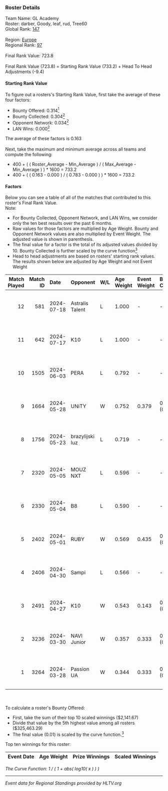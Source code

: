 ### Roster Details<br />
Team Name: GL Academy<br />
Roster: darber, Goody, leaf, rud, Tree60<br />
Global Rank: [147](../standings_global.md)<br />
<br />
Region: [Europe]( ../standings_europe.md)<br />
Regional Rank: [97]( ../standings_europe.md)<br />
<br />
Final Rank Value:  723.8<br />
<br />
Final Rank Value (723.8) = Starting Rank Value (733.2) + Head To Head Adjustments (-9.4)<br />

#### Starting Rank Value<br />
To figure out a rosters's Starting Rank Value, first take the average of these four factors:<br />
- Bounty Offered: 0.314[<sup>1</sup>](#table2)
- Bounty Collected: 0.304[<sup>2</sup>](#table1)
- Opponent Network: 0.034[<sup>2</sup>](#table1)
- LAN Wins: 0.000[<sup>2</sup>](#table1)

The average of these factors is 0.163<br />
<br />
Next, take the maximum and minimum average across all teams and compute the following:<br />
- 400 + ( ( Roster_Average - Min_Average ) / ( Max_Average - Min_Average ) ) * 1600 = 733.2
- 400 + ( ( 0.163 - 0.000 ) / ( 0.783 - 0.000 ) ) * 1600 = 733.2


#### Factors<br />
Below you can see a table of all of the matches that contributed to this roster's Final Rank Value.<br />
Note:<br />

- For Bounty Collected, Opponent Network, and LAN Wins, we consider only the ten best results over the past 6 months.
- Raw values for those factors are multiplied by Age Weight. Bounty and Opponent Network values are also multiplied by Event Weight. The adjusted value is shown in parenthesis.
- The final value for a factor is the total of its adjusted values divided by 10. Bounty Collected is further scaled by the curve function[<sup>3</sup>](#curveFunction)
- Head to head adjustments are based on rosters' starting rank values. The results shown below are adjusted by Age Weight and not Event Weight
<span id="table1"></span><br />


| Match Played | Match ID | Date       | Opponent        | W/L | Age Weight | Event Weight | Bounty Collected | Opponent Network | LAN Wins  | H2H Adj. | Roster                           |
| -: | -: | :- | :- | :- | :- | :- | :- | :- | :- | -: | :- |
|           12 |      581 | 2024-07-18 | Astralis Talent | L   | 1.000      | -            | -                | -                | -         |   -16.39 | darber, Goody, leaf, rud, Tree60 |
|           11 |      642 | 2024-07-17 | K10             | L   | 1.000      | -            | -                | -                | -         |   -17.59 | darber, Goody, leaf, rud, Tree60 |
|           10 |     1505 | 2024-06-03 | PERA            | L   | 0.792      | -            | -                | -                | -         |    -6.60 | darber, Goody, leaf, rud, Tree60 |
|            9 |     1664 | 2024-05-28 | UNiTY           | W   | 0.752      | 0.379        | 0.025 (0.007)    | 0.305 (0.087)    | 0 (0.000) |    17.32 | darber, Goody, leaf, rud, Tree60 |
|            8 |     1756 | 2024-05-23 | brazylijski luz | L   | 0.719      | -            | -                | -                | -         |    -8.85 | darber, Goody, leaf, rud, Tree60 |
|            7 |     2320 | 2024-05-05 | MOUZ NXT        | L   | 0.596      | -            | -                | -                | -         |    -3.47 | darber, Goody, leaf, rud, shadiy |
|            6 |     2330 | 2024-05-04 | B8              | L   | 0.590      | -            | -                | -                | -         |    -3.20 | darber, Goody, leaf, rud, shadiy |
|            5 |     2402 | 2024-05-01 | RUBY            | W   | 0.569      | 0.435        | 0.095 (0.024)    | 0.502 (0.124)    | 0 (0.000) |    13.06 | darber, Goody, leaf, rud, shadiy |
|            4 |     2406 | 2024-04-30 | Sampi           | L   | 0.566      | -            | -                | -                | -         |    -5.06 | darber, Goody, leaf, rud, sSen   |
|            3 |     2491 | 2024-04-27 | K10             | W   | 0.543      | 0.143        | 0.008 (0.001)    | 0.133 (0.010)    | 0 (0.000) |     7.06 | darber, Goody, leaf, rud, sSen   |
|            2 |     3236 | 2024-03-30 | NAVI Junior     | W   | 0.357      | 0.333        | 0.003 (0.000)    | 0.031 (0.004)    | 0 (0.000) |     5.00 | darber, Goody, leaf, nestee, rud |
|            1 |     3264 | 2024-03-28 | Passion UA      | W   | 0.344      | 0.333        | 0.172 (0.020)    | 1.000 (0.115)    | 0 (0.000) |     9.32 | darber, Goody, leaf, nestee, rud |

<br />
<span id="table2"></span><br />
To calculate a roster's Bounty Offered:<br />

- First, take the sum of their top 10 scaled winnings ($2,141.67)
- Divide that value by the 5th highest value among all rosters ($325,463.29)
- The final value (0.01) is scaled by the curve function.[<sup>3</sup>](#curveFunction)

Top ten winnings for this roster:<br />

| Event Date | Age Weight | Prize Winnings | Scaled Winnings |
| :- | -: | :- | :- |


<span id="curveFunction"></span>_The Curve Function: 1 / ( 1 + abs( log10( x ) ) )_<br />

---
_Event data for Regional Standings provided by HLTV.org_<br />
